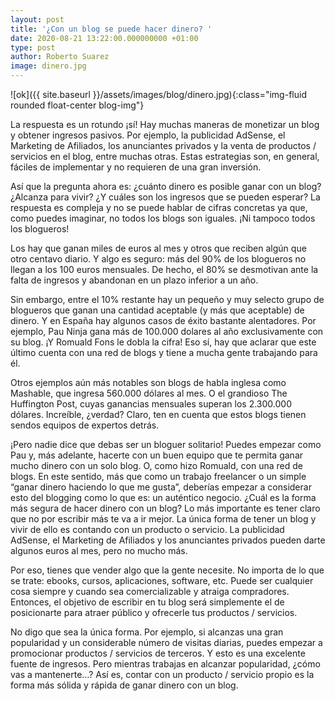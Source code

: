 ```yaml
---
layout: post
title: '¿Con un blog se puede hacer dinero? '
date: 2020-08-21 13:22:00.000000000 +01:00
type: post
author: Roberto Suarez
image: dinero.jpg
---
```

![ok]({{ site.baseurl }}/assets/images/blog/dinero.jpg){:class="img-fluid rounded float-center blog-img"}


La respuesta es un rotundo ¡sí! Hay muchas maneras de monetizar un blog y obtener ingresos pasivos. Por ejemplo, la publicidad AdSense, el Marketing de Afiliados, los anunciantes privados y la venta de productos / servicios en el blog, entre muchas otras. Estas estrategias son, en general, fáciles de implementar y no requieren de una gran inversión.

Así que la pregunta ahora es: ¿cuánto dinero es posible ganar con un blog? ¿Alcanza para vivir? ¿Y cuáles son los ingresos que se pueden esperar? La respuesta es compleja y no se puede hablar de cifras concretas ya que, como puedes imaginar, no todos los blogs son iguales. ¡Ni tampoco todos los blogueros!

Los hay que ganan miles de euros al mes y otros que reciben algún que otro centavo diario. Y algo es seguro: más del 90% de los blogueros no llegan a los 100 euros mensuales. De hecho, el 80% se desmotivan ante la falta de ingresos y abandonan en un plazo inferior a un año.

Sin embargo, entre el 10% restante hay un pequeño y muy selecto grupo de blogueros que ganan una cantidad aceptable (y más que aceptable) de dinero. Y en España hay algunos casos de éxito bastante alentadores. Por ejemplo, Pau Ninja gana más de 100.000 dolares al año exclusivamente con su blog. ¡Y Romuald Fons le dobla la cifra! Eso sí, hay que aclarar que este último cuenta con una red de blogs y tiene a mucha gente trabajando para él.

Otros ejemplos aún más notables son blogs de habla inglesa como Mashable, que ingresa 560.000 dólares al mes. O el grandioso The Huffington Post, cuyas ganancias mensuales superan los 2.300.000 dólares. Increíble, ¿verdad? Claro, ten en cuenta que estos blogs tienen sendos equipos de expertos detrás.

¡Pero nadie dice que debas ser un bloguer solitario! Puedes empezar como Pau y, más adelante, hacerte con un buen equipo que te permita ganar mucho dinero con un solo blog. O, como hizo Romuald, con una red de blogs. En este sentido, más que como un trabajo freelancer o un simple “ganar dinero haciendo lo que me gusta”, deberías empezar a considerar esto del blogging como lo que es: un auténtico negocio.
¿Cuál es la forma más segura de hacer dinero con un blog?
Lo más importante es tener claro que no por escribir más te va a ir mejor. La única forma de tener un blog y vivir de ello es contando con un producto o servicio. La publicidad AdSense, el Marketing de Afiliados y los anunciantes privados pueden darte algunos euros al mes, pero no mucho más.

Por eso, tienes que vender algo que la gente necesite. No importa de lo que se trate: ebooks, cursos, aplicaciones, software, etc. Puede ser cualquier cosa siempre y cuando sea comercializable y atraiga compradores. Entonces, el objetivo de escribir en tu blog será simplemente el de posicionarte para atraer público y ofrecerle tus productos / servicios.

No digo que sea la única forma. Por ejemplo, si alcanzas una gran popularidad y un considerable número de visitas diarias, puedes empezar a promocionar productos / servicios de terceros. Y esto es una excelente fuente de ingresos. Pero mientras trabajas en alcanzar popularidad, ¿cómo vas a mantenerte…? Así es, contar con un producto / servicio propio es la forma más sólida y rápida de ganar dinero con un blog.

 
